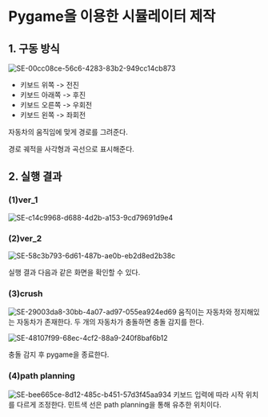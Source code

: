 # Pygame을 이용한 시뮬레이터 제작

## 1. 구동 방식

![SE-00cc08ce-56c6-4283-83b2-949cc14cb873](https://user-images.githubusercontent.com/59854960/121287459-8c987100-c91c-11eb-88f9-72bd1eae43f8.png)

- 키보드 위쪽 -> 전진
- 키보드 아래쪽 -> 후진
- 키보드 오른쪽 -> 우회전
- 키보드 왼쪽 -> 좌회전

자동차의 움직임에 맞게 경로를 그려준다.

경로 궤적을 사각형과 곡선으로 표시해준다.


## 2. 실행 결과
### (1)ver_1
![SE-c14c9968-d688-4d2b-a153-9cd79691d9e4](https://user-images.githubusercontent.com/59854960/121288306-21e83500-c91e-11eb-95fd-100237e37790.png)

### (2)ver_2
![SE-58c3b793-6d61-487b-ae0b-eb2d8ed2b38c](https://user-images.githubusercontent.com/59854960/121287119-f49a8780-c91b-11eb-8730-0ed05807731f.png)

실행 결과 다음과 같은 화면을 확인할 수 있다.

### (3)crush
![SE-29003da8-30bb-4a07-ad97-055ea924ed69](https://user-images.githubusercontent.com/59854960/121472940-de182d00-c9fc-11eb-848e-0e22a27141c1.png)
움직이는 자동차와 정지해있는 자동차가 존재한다.
두 개의 자동차가 충돌하면 충돌 감지를 한다.

![SE-48107f99-68ec-4cf2-88a9-240f8baf6b12](https://user-images.githubusercontent.com/59854960/121472936-dce70000-c9fc-11eb-8300-2706f0748351.png)

충돌 감지 후 pygame을 종료한다.

### (4)path planning
![SE-bee665ce-8d12-485c-b451-57d3f45aa934](https://user-images.githubusercontent.com/59854960/121996862-565b6580-cde4-11eb-94a8-5f3264b8de54.png)
키보드 입력에 따라 시작 위치를 다르게 조정한다.
민트색 선은 path planning을 통해 유추한 위치이다.

